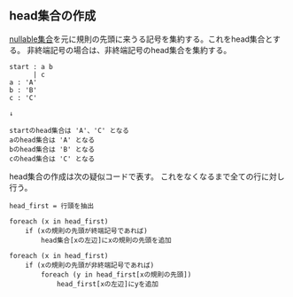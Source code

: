 ## head集合の作成

[nullable集合](15.nullable集合の作成.md)を元に規則の先頭に来うる記号を集約する。これをhead集合とする。
非終端記号の場合は、非終端記号のhead集合を集約する。

```
start : a b
      | c
a : 'A'
b : 'B'
c : 'C'

↓

startのhead集合は 'A'、'C' となる
aのhead集合は 'A' となる
bのhead集合は 'B' となる
cのhead集合は 'C' となる
```

head集合の作成は次の疑似コードで表す。
これをなくなるまで全ての行に対し行う。

```
head_first = 行頭を抽出

foreach (x in head_first)
    if (xの規則の先頭が終端記号であれば)
        head集合[xの左辺]にxの規則の先頭を追加

foreach (x in head_first)
    if (xの規則の先頭が非終端記号であれば)
        foreach (y in head_first[xの規則の先頭])
            head_first[xの左辺]にyを追加
```
